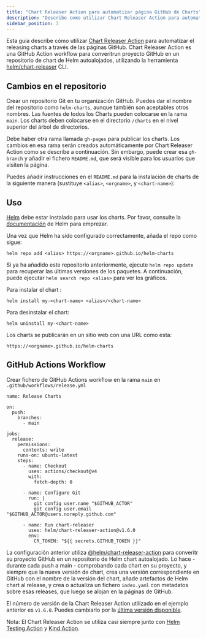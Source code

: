 ```yaml
---
title: "Chart Releaser Action para automatizar página GitHub de Charts"
description: "Describe como utilizar Chart Releaser Action para automatizar releasing charts a través de la páginas de GitHub."
sidebar_position: 3
---
```


Esta guía describe cómo utilizar [Chart Releaser
Action](https://github.com/marketplace/actions/helm-chart-releaser) para automatizar
el releasing charts a través de las páginas GitHub.  Chart Releaser Action es una GitHub Action
workflow para converitrun proyecto GitHub en un repositorio de chart de Helm autoalojados, utilizando la herramienta
[helm/chart-releaser](https://github.com/helm/chart-releaser) CLI.

## Cambios en el repositorio

Crear un repositorio Git en tu organización GitHub. Puedes dar el nombre del repositorio como `helm-charts`, aunque también son aceptables otros nombres. Las fuentes de todos los Charts pueden colocarse en la rama `main`. Los charts deben colocarse en el directorio `/charts` en el nivel superior del árbol de directorios.

Debe haber otra rama llamada `gh-pages` para publicar los charts. Los cambios en esa rama serán creados automáticamente por Chart Releaser Action como se describe a continuación. Sin embargo, puede crear esa `gh-branch` y añadir el fichero `README.md`, que será visible para los usuarios que visiten la página.

Puedes añadir instrucciones en el `README.md` para la instalación de charts de la siguiente manera
(sustituye `<alias>`, `<orgname>`, y `<chart-name>`):


## Uso

[Helm](https://helm.sh) debe estar instalado para usar los charts.  Por favor, consulte la [documentación](https://helm.sh/docs) de Helm para emprezar.

Una vez que Helm ha sido configurado correctamente, añada el repo como sigue:
```
helm repo add <alias> https://<orgname>.github.io/helm-charts
```
Si ya ha añadido este repositorio anteriormente, ejecute `helm repo update` para recuperar
las últimas versiones de los paquetes.  A continuación, puede ejecutar `helm search repo
<alias>` para ver los gráficos.

Para instalar el chart <chart-name>:
```
helm install my-<chart-name> <alias>/<chart-name>
```
Para desinstalar el chart:
```
helm uninstall my-<chart-name>
```

Los charts se publicarán en un sitio web con una URL como esta:
```
https://<orgname>.github.io/helm-charts
```

## GitHub Actions Workflow

Crear fichero de GitHub Actions workflow en la rama `main` en
`.github/workflows/release.yml`

```
name: Release Charts

on:
  push:
    branches:
      - main

jobs:
  release:
    permissions:
      contents: write
    runs-on: ubuntu-latest
    steps:
      - name: Checkout
        uses: actions/checkout@v4
        with:
          fetch-depth: 0

      - name: Configure Git
        run: |
          git config user.name "$GITHUB_ACTOR"
          git config user.email "$GITHUB_ACTOR@users.noreply.github.com"

      - name: Run chart-releaser
        uses: helm/chart-releaser-action@v1.6.0
        env:
          CR_TOKEN: "${{ secrets.GITHUB_TOKEN }}"
```

La configuración anterior utiliza [@helm/chart-releaser-action](https://github.com/helm/chart-releaser-action) para converitr su proyecto GitHub en un repositorio de Helm chart autoalojado. Lo hace - durante cada push a main - comprobando cada chart en su proyecto, y siempre que la nueva versión de chart, crea una versión correspondiente en GitHub con el nombre de la versión del chart, añade artefactos de Helm chart al release, y crea o actualiza un fichero `index.yaml` con metadatos sobre esas releases, que luego se alojan en la páginas de GitHub.

El número de versión de la Chart Releaser Action utilizado en el ejemplo anterior es `v1.6.0`.
Puedes cambiarlo por la [última versión disponible](https://github.com/helm/chart-releaser-action/releases).

Nota: El Chart Releaser Action se utiliza casi siempre junto con [Helm Testing
Action](https://github.com/marketplace/actions/helm-chart-testing) y [Kind
Action](https://github.com/marketplace/actions/kind-cluster).
